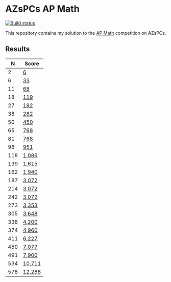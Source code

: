 # AZsPCs AP Math

[![Build status](https://github.com/jmerle/azspcs-ap-math/workflows/Build/badge.svg)](https://github.com/jmerle/azspcs-ap-math/actions?query=workflow%3ABuild)

This repository contains my solution to the [AP Math](http://azspcs.com/Contest/APMath) competition on AZsPCs.

## Results

| N | Score |
|---|-------|
| 2 | [6](./results/002.txt) |
| 6 | [33](./results/006.txt) |
| 11 | [68](./results/011.txt) |
| 18 | [119](./results/018.txt) |
| 27 | [192](./results/027.txt) |
| 38 | [282](./results/038.txt) |
| 50 | [450](./results/050.txt) |
| 65 | [768](./results/065.txt) |
| 81 | [768](./results/081.txt) |
| 98 | [951](./results/098.txt) |
| 118 | [1,086](./results/118.txt) |
| 139 | [1,615](./results/139.txt) |
| 162 | [1,940](./results/162.txt) |
| 187 | [3,072](./results/187.txt) |
| 214 | [3,072](./results/214.txt) |
| 242 | [3,072](./results/242.txt) |
| 273 | [3,353](./results/273.txt) |
| 305 | [3,648](./results/305.txt) |
| 338 | [4,200](./results/338.txt) |
| 374 | [4,960](./results/374.txt) |
| 411 | [6,227](./results/411.txt) |
| 450 | [7,077](./results/450.txt) |
| 491 | [7,900](./results/491.txt) |
| 534 | [10,711](./results/534.txt) |
| 578 | [12,288](./results/578.txt) |
